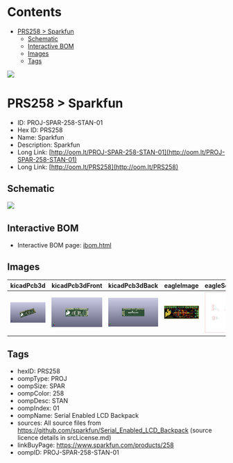 



Contents
========

* [PRS258 > Sparkfun](#prs258--sparkfun)
	* [Schematic](#schematic)
	* [Interactive BOM](#interactive-bom)
	* [Images](#images)
	* [Tags](#tags)
  
![][im]
# PRS258 > Sparkfun

- ID: PROJ-SPAR-258-STAN-01
- Hex ID: PRS258
- Name: Sparkfun
- Description: Sparkfun
- Long Link: [http://oom.lt/PROJ-SPAR-258-STAN-01](http://oom.lt/PROJ-SPAR-258-STAN-01)
- Long Link: [http://oom.lt/PRS258](http://oom.lt/PRS258)

## Schematic
  
![][schem]
## Interactive BOM

- Interactive BOM page: [ibom.html](https://htmlpreview.github.io/?https://github.com/oomlout/oomlout_OOMP_projects/blob/main/PROJ-SPAR-258-STAN-01/kicad/bom/ibom.html)

## Images
  
  

|kicadPcb3d|kicadPcb3dFront|kicadPcb3dBack|eagleImage|eagleSchemImage|
| :---: | :---: | :---: | :---: | :---: |
|[![kicadPcb3d](kicadPcb3d_140.png)](kicadPcb3d.png)|[![kicadPcb3dFront](kicadPcb3dFront_140.png)](kicadPcb3dFront.png)|[![kicadPcb3dBack](kicadPcb3dBack_140.png)](kicadPcb3dBack.png)|[![eagleImage](eagleImage_140.png)](eagleImage.png)|[![eagleSchemImage](eagleSchemImage_140.png)](eagleSchemImage.png)|

## Tags

- hexID: PRS258
- oompType: PROJ
- oompSize: SPAR
- oompColor: 258
- oompDesc: STAN
- oompIndex: 01
- oompName: Serial Enabled LCD Backpack
- sources: All source files from https://github.com/sparkfun/Serial_Enabled_LCD_Backpack (source licence details in srcLicense.md)
- linkBuyPage: https://www.sparkfun.com/products/258
- oompID: PROJ-SPAR-258-STAN-01



[im]: kicadPcb3d_450.png
[schem]: eagleSchemImage.png
